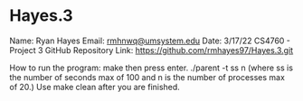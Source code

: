 # Hayes.3
Name: Ryan Hayes
Email: rmhnwq@umsystem.edu
Date: 3/17/22
CS4760 - Project 3
GitHub Repository Link: https://github.com/rmhayes97/Hayes.3.git

How to run the program: make then press enter. ./parent -t ss n (where ss is the number of seconds max of 100 and n is the number of processes max of 20.) Use make clean after you are finished.
